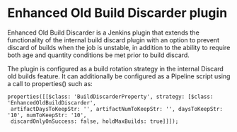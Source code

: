 Enhanced Old Build Discarder plugin
===========================

Enhanced Old Build Discarder is a Jenkins plugin that extends the functionality of the internal build discard plugin
with an option to prevent discard of builds when the job is unstable, in addition to the ability to require both age
and quantity conditions be met prior to build discard.

The plugin is configured as a build rotation strategy in the internal Discard old builds feature. It can additionally be
configured as a Pipeline script using a call to properties() such as:

~~~~
properties([[$class: 'BuildDiscarderProperty', strategy: [$class: 'EnhancedOldBuildDiscarder',
 artifactDaysToKeepStr: '', artifactNumToKeepStr: '', daysToKeepStr: '10', numToKeepStr: '10',
 discardOnlyOnSuccess: false, holdMaxBuilds: true]]]);
 ~~~~
